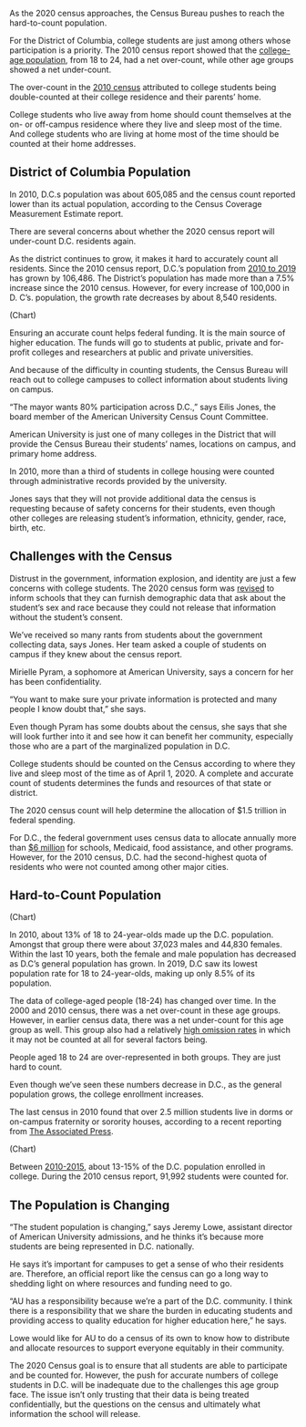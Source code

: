 
As the 2020 census approaches, the Census Bureau pushes to reach the hard-to-count population.

For the District of Columbia, college students are just among others whose participation is a priority. The 2010 census report showed that the [college-age population](https://link.springer.com/content/pdf/10.1007%2F978-3-030-10973-8_5.pdf), from 18 to 24, had a net over-count, while other age groups showed a net under-count.  

The over-count in the [2010 census](https://www.census.gov/coverage_measurement/pdfs/g04.pdf) attributed to college students being double-counted at their college residence and their parents’ home. 

College students who live away from home should count themselves at the on- or off-campus residence where they live and sleep most of the time. And college students who are living at home most of the time should be counted at their home addresses.

## District of Columbia Population

In 2010, D.C.s population was about 605,085 and the census count reported lower than its actual population, according to the Census Coverage Measurement Estimate report. 

There are several concerns about whether the 2020 census report will under-count D.C. residents again.

As the district continues to grow, it makes it hard to accurately count all residents. Since the 2010 census report, D.C.’s population from [2010 to 2019](http://worldpopulationreview.com/states/district-of-columbia-population/#population-data) has grown by 106,486. The District’s population has made more than a 7.5% increase since the 2010 census. However, for every increase of 100,000 in D. C’s. population, the growth rate decreases by about 8,540 residents.

(Chart)

Ensuring an accurate count helps federal funding. It is the main source of higher education. The funds will go to students at public, private and for-profit colleges and researchers at public and private universities.

And because of the difficulty in counting students, the Census Bureau will reach out to college campuses to collect information about students living on campus.


“The mayor wants 80% participation across D.C.,” says Eilis Jones, the board member of the American University Census Count Committee.

American University is just one of many colleges in the District that will provide the Census Bureau their students’ names, locations on campus, and primary home address.

In 2010, more than a third of students in college housing were counted through administrative records provided by the university.

Jones says that they will not provide additional data the census is requesting because of safety concerns for their students, even though other colleges are releasing student’s information, ethnicity, gender, race, birth, etc.


## Challenges with the Census

Distrust in the government, information explosion, and identity are just a few concerns with college students. The 2020 census form was [revised](https://factfinder.census.gov/faces/nav/jsf/pages/index.xhtml) to inform schools that they can furnish demographic data that ask about the student’s sex and race because they could not release that information without the student’s consent.  

We’ve received so many rants from students about the government collecting data, says Jones. Her team asked a couple of students on campus if they knew about the census report. 

Mirielle Pyram, a sophomore at American University, says a concern for her has been confidentiality.

“You want to make sure your private information is protected and many people I know doubt that,” she says. 

Even though Pyram has some doubts about the census, she says that she will look further into it and see how it can benefit her community, especially those who are a part of the marginalized population in D.C.

College students should be counted on the Census according to where they live and sleep most of the time as of April 1, 2020. A complete and accurate count of students determines the funds and resources of that state or district. 

The 2020 census count will help determine the allocation of $1.5 trillion in federal spending.

For D.C., the federal government uses census data to allocate annually more than [$6 million](https://gwipp.gwu.edu/sites/g/files/zaxdzs2181/f/downloads/IPP-1819-3%20CountingforDollars_DC.pdf) for schools, Medicaid, food assistance, and other programs. However, for the 2010 census, D.C. had the second-highest quota of residents who were not counted among other major cities. 

## Hard-to-Count Population

(Chart)

In 2010, about 13% of 18 to 24-year-olds made up the D.C. population. Amongst that group there were about 37,023 males and 44,830 females. Within the last 10 years, both the female and male population has decreased as D.C’s general population has grown. In 2019, D.C saw its lowest population rate for 18 to 24-year-olds, making up only 8.5% of its population.

The data of college-aged people (18-24) has changed over time. In the 2000 and 2010 census, there was a net over-count in these age groups. However, in earlier census data, there was a net under-count for this age group as well. This group also had a relatively [high omission rates](https://link.springer.com/content/pdf/10.1007%2F978-3-030-10973-8_5.pdf) in which it may not be counted at all for several factors being. 

People aged 18 to 24 are over-represented in both groups. They are just hard to count. 

Even though we’ve seen these numbers decrease in D.C., as the general population grows, the college enrollment increases.

The last census in 2010 found that over 2.5 million students live in dorms or on-campus fraternity or sorority houses, according to a recent reporting from [The Associated Press](https://apnews.com/7006e5c25ab67785d36cf55b862c5613).

(Chart)

Between [2010-2015](https://nces.ed.gov/programs/digest/d16/tables/dt16_304.10.asp?current=yes), about 13-15% of the D.C. population enrolled in college. During the 2010 census report, 91,992 students were counted for. 

## The Population is Changing

“The student population is changing,” says Jeremy Lowe, assistant director of American University admissions, and he thinks it’s because more students are being represented in D.C. nationally. 

He says it’s important for campuses to get a sense of who their residents are. Therefore, an official report like the census can go a long way to shedding light on where resources and funding need to go.

“AU has a responsibility because we’re a part of the D.C. community. I think there is a responsibility that we share the burden in educating students and providing access to quality education for higher education here,” he says. 

Lowe would like for AU to do a census of its own to know how to distribute and allocate resources to support everyone equitably in their community. 

The 2020 Census goal is to ensure that all students are able to participate and be counted for. However, the push for accurate numbers of college students in D.C. will be inadequate due to the challenges this age group face. The issue isn’t only trusting that their data is being treated confidentially, but the questions on the census and ultimately what information the school will release.





 



